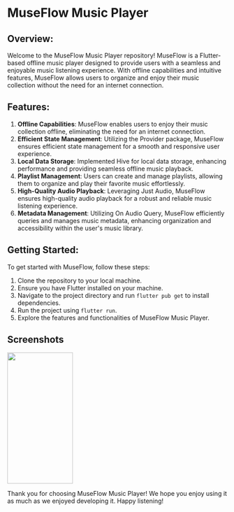 # MuseFlow Music Player

## Overview:
Welcome to the MuseFlow Music Player repository! MuseFlow is a Flutter-based offline music player designed to provide users with a seamless and enjoyable music listening experience. With offline capabilities and intuitive features, MuseFlow allows users to organize and enjoy their music collection without the need for an internet connection.

## Features:
1. **Offline Capabilities**: MuseFlow enables users to enjoy their music collection offline, eliminating the need for an internet connection.
2. **Efficient State Management**: Utilizing the Provider package, MuseFlow ensures efficient state management for a smooth and responsive user experience.
3. **Local Data Storage**: Implemented Hive for local data storage, enhancing performance and providing seamless offline music playback.
4. **Playlist Management**: Users can create and manage playlists, allowing them to organize and play their favorite music effortlessly.
5. **High-Quality Audio Playback**: Leveraging Just Audio, MuseFlow ensures high-quality audio playback for a robust and reliable music listening experience.
6. **Metadata Management**: Utilizing On Audio Query, MuseFlow efficiently queries and manages music metadata, enhancing organization and accessibility within the user's music library.
   
## Getting Started:
To get started with MuseFlow, follow these steps:
1. Clone the repository to your local machine.
2. Ensure you have Flutter installed on your machine.
3. Navigate to the project directory and run `flutter pub get` to install dependencies.
4. Run the project using `flutter run`.
5. Explore the features and functionalities of MuseFlow Music Player.

## Screenshots




<img src="(https://github.com/sayedali-2129/MuseFlow_Music_Player/assets/144669457/b69ad04a-7b47-4207-96df-baa18885949d)" width="150" height="300">


Thank you for choosing MuseFlow Music Player! We hope you enjoy using it as much as we enjoyed developing it. Happy listening!








